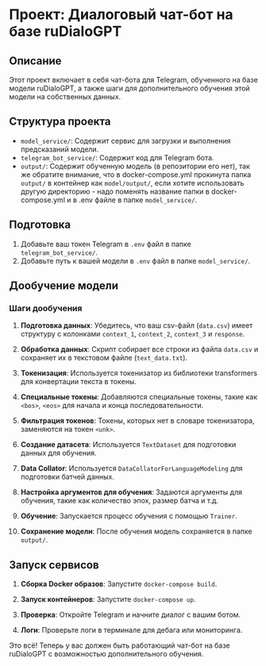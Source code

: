 # Проект: Диалоговый чат-бот на базе ruDialoGPT

## Описание
Этот проект включает в себя чат-бота для Telegram, обученного на базе модели ruDialoGPT, а также шаги для дополнительного обучения этой модели на собственных данных.

## Структура проекта
- `model_service/`: Содержит сервис для загрузки и выполнения предсказаний модели.
- `telegram_bot_service/`: Содержит код для Telegram бота.
- `output/`: Содержит обученную модель (в репозитории его нет), так же обратите внимание, что в docker-compose.yml прокинута папка `output/` в контейнер как `model/output/`, 
если хотите использовать другую директорию - надо поменять название папки в docker-compose.yml и в .env файле в папке `model_service/`.

## Подготовка

1. Добавьте ваш токен Telegram в `.env` файл в папке `telegram_bot_service/`.
2. Добавьте путь к вашей модели в `.env` файл в папке `model_service/`.



## Дообучение модели

### Шаги дообучения

1. **Подготовка данных**: Убедитесь, что ваш csv-файл (`data.csv`) имеет структуру с колонками `context_1`, `context_2`, `context_3` и `response`.

2. **Обработка данных**: Скрипт собирает все строки из файла `data.csv` и сохраняет их в текстовом файле (`text_data.txt`).

3. **Токенизация**: Используется токенизатор из библиотеки transformers для конвертации текста в токены.

4. **Специальные токены**: Добавляются специальные токены, такие как `<bos>`, `<eos>` для начала и конца последовательности.

5. **Фильтрация токенов**: Токены, которых нет в словаре токенизатора, заменяются на токен `<unk>`.

6. **Создание датасета**: Используется `TextDataset` для подготовки данных для обучения.

7. **Data Collator**: Используется `DataCollatorForLanguageModeling` для подготовки батчей данных.

8. **Настройка аргументов для обучения**: Задаются аргументы для обучения, такие как количество эпох, размер батча и т.д.

9. **Обучение**: Запускается процесс обучения с помощью `Trainer`.

10. **Сохранение модели**: После обучения модель сохраняется в папке `output/`.

## Запуск сервисов

1. **Сборка Docker образов**: Запустите `docker-compose build`.

2. **Запуск контейнеров**: Запустите `docker-compose up`.

3. **Проверка**: Откройте Telegram и начните диалог с вашим ботом.

4. **Логи**: Проверьте логи в терминале для дебага или мониторинга.

Это всё! Теперь у вас должен быть работающий чат-бот на базе ruDialoGPT с возможностью дополнительного обучения.